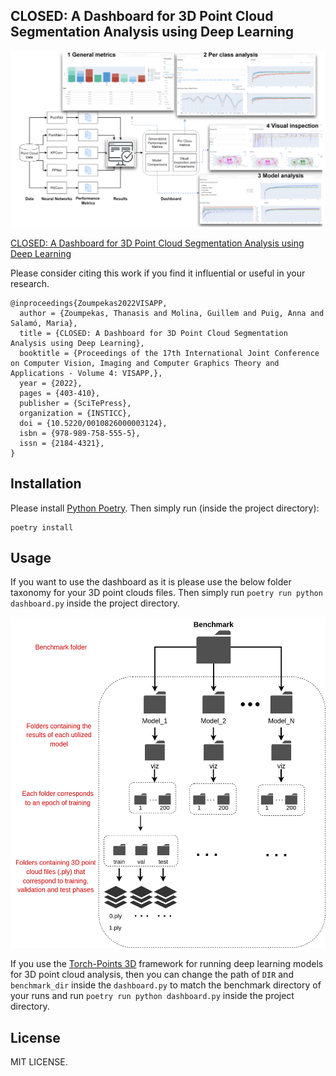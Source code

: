 ## CLOSED: A Dashboard for 3D Point Cloud Segmentation Analysis using Deep Learning

<p>
	<img width="1080" alt="Design" src="img/design.png"/>
</p>

[CLOSED: A Dashboard for 3D Point Cloud Segmentation Analysis using Deep Learning](https://www.scitepress.org/Papers/2022/108260/108260.pdf)

Please consider citing this work if you find it influential or useful in your research.

```
@inproceedings{Zoumpekas2022VISAPP,
  author = {Zoumpekas, Thanasis and Molina, Guillem and Puig, Anna and Salamó, Maria},
  title = {CLOSED: A Dashboard for 3D Point Cloud Segmentation Analysis using Deep Learning},
  booktitle = {Proceedings of the 17th International Joint Conference on Computer Vision, Imaging and Computer Graphics Theory and Applications - Volume 4: VISAPP,},
  year = {2022},
  pages = {403-410},
  publisher = {SciTePress},
  organization = {INSTICC},
  doi = {10.5220/0010826000003124},
  isbn = {978-989-758-555-5},
  issn = {2184-4321},
}
```

## Installation

Please install [Python Poetry](https://python-poetry.org/).
Then simply run (inside the project directory):

```
poetry install
```

## Usage

If you want to use the dashboard as it is please use the below folder taxonomy for your 3D point clouds files. Then simply run ```poetry run python dashboard.py``` inside the project directory.
<p>
	<img width="1080" alt="Design" src="img/folder_taxonomy.png"/>
</p>

If you use the [Torch-Points 3D](https://github.com/torch-points3d/torch-points3d) framework for running deep learning models for 3D point cloud analysis, then you can change the path of ```DIR``` and ```benchmark_dir``` inside the ```dashboard.py``` to match the benchmark directory of your runs and run ```poetry run python dashboard.py``` inside the project directory.


## License

MIT LICENSE.